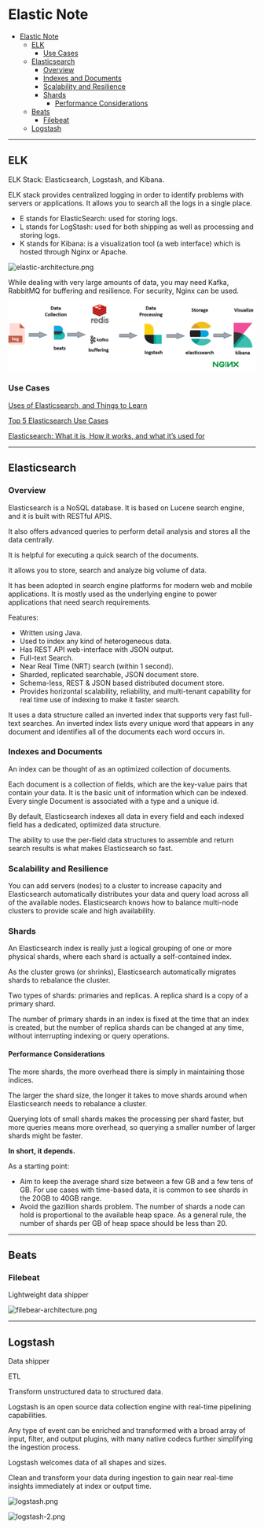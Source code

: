 # Elastic Note 

- [Elastic Note](#elastic-note)
  - [ELK](#elk)
    - [Use Cases](#use-cases)
  - [Elasticsearch](#elasticsearch)
    - [Overview](#overview)
    - [Indexes and Documents](#indexes-and-documents)
    - [Scalability and Resilience](#scalability-and-resilience)
    - [Shards](#shards)
      - [Performance Considerations](#performance-considerations)
  - [Beats](#beats)
    - [Filebeat](#filebeat)
  - [Logstash](#logstash)

---

## ELK

ELK Stack: Elasticsearch, Logstash, and Kibana. 

ELK stack provides centralized logging in order to identify problems with servers or applications. It allows you to search all the logs in a single place.

- E stands for ElasticSearch: used for storing logs.
- L stands for LogStash: used for both shipping as well as processing and storing logs.
- K stands for Kibana: is a visualization tool (a web interface) which is hosted through Nginx or Apache.

![elastic-architecture.png](img/elastic-architecture.png)

While dealing with very large amounts of data, you may need Kafka, RabbitMQ for buffering and resilience. For security, Nginx can be used.

![elastic-architecture-2.png](img/elastic-architecture-2.png)

### Use Cases

[Uses of Elasticsearch, and Things to Learn](https://www.elastic.co/blog/found-uses-of-elasticsearch)

[Top 5 Elasticsearch Use Cases](https://www.objectrocket.com/blog/elasticsearch/top-elasticsearch-use-cases/)

[Elasticsearch: What it is, How it works, and what it’s used for](https://www.knowi.com/blog/what-is-elastic-search/)

---

## Elasticsearch 

### Overview 

Elasticsearch is a NoSQL database. It is based on Lucene search engine, and it is built with RESTful APIS.

It also offers advanced queries to perform detail analysis and stores all the data centrally.

It is helpful for executing a quick search of the documents.

It allows you to store, search and analyze big volume of data. 

It has been adopted in search engine platforms for modern web and mobile applications. It is mostly used as the underlying engine to power applications that need search requirements.

Features:

- Written using Java.
- Used to index any kind of heterogeneous data.
- Has REST API web-interface with JSON output.
- Full-text Search.
- Near Real Time (NRT) search (within 1 second).
- Sharded, replicated searchable, JSON document store.
- Schema-less, REST & JSON based distributed document store.
- Provides horizontal scalability, reliability, and multi-tenant capability for real time use of indexing to make it faster search.

It uses a data structure called an inverted index that supports very fast full-text searches. An inverted index lists every unique word that appears in any document and identifies all of the documents each word occurs in.

### Indexes and Documents

An index can be thought of as an optimized collection of documents.

Each document is a collection of fields, which are the key-value pairs that contain your data. It is the basic unit of information which can be indexed. Every single Document is associated with a type and a unique id.

By default, Elasticsearch indexes all data in every field and each indexed field has a dedicated, optimized data structure.

The ability to use the per-field data structures to assemble and return search results is what makes Elasticsearch so fast.

### Scalability and Resilience

You can add servers (nodes) to a cluster to increase capacity and Elasticsearch automatically distributes your data and query load across all of the available nodes. Elasticsearch knows how to balance multi-node clusters to provide scale and high availability.

### Shards

An Elasticsearch index is really just a logical grouping of one or more physical shards, where each shard is actually a self-contained index.

As the cluster grows (or shrinks), Elasticsearch automatically migrates shards to rebalance the cluster.

Two types of shards: primaries and replicas. A replica shard is a copy of a primary shard. 

The number of primary shards in an index is fixed at the time that an index is created, but the number of replica shards can be changed at any time, without interrupting indexing or query operations.

#### Performance Considerations

The more shards, the more overhead there is simply in maintaining those indices.

The larger the shard size, the longer it takes to move shards around when Elasticsearch needs to rebalance a cluster.

Querying lots of small shards makes the processing per shard faster, but more queries means more overhead, so querying a smaller number of larger shards might be faster.

**In short, it depends.**

As a starting point:

- Aim to keep the average shard size between a few GB and a few tens of GB. For use cases with time-based data, it is common to see shards in the 20GB to 40GB range.
- Avoid the gazillion shards problem. The number of shards a node can hold is proportional to the available heap space. As a general rule, the number of shards per GB of heap space should be less than 20.

---

## Beats 

### Filebeat 

Lightweight data shipper

![filebear-architecture.png](img/filebear-architecture.png)

---

## Logstash 

Data shipper

ETL

Transform unstructured data to structured data. 

Logstash is an open source data collection engine with real-time pipelining capabilities.

Any type of event can be enriched and transformed with a broad array of input, filter, and output plugins, with many native codecs further simplifying the ingestion process.

Logstash welcomes data of all shapes and sizes.

Clean and transform your data during ingestion to gain near real-time insights immediately at index or output time.

![logstash.png](img/logstash.png)

![logstash-2.png](img/logstash-2.png)

